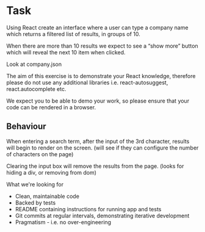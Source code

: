 # Task

Using React create an interface where a user can type a company name which returns a filtered list of results, in groups of 10.

When there are more than 10 results we expect to see a “show more” button which will reveal the next 10 item when clicked.

Look at company.json

The aim of this exercise is to demonstrate your React knowledge, therefore please do not use any additional libraries i.e. react-autosuggest, react.autocomplete etc.

We expect you to be able to demo your work, so please ensure that your code can be rendered in a browser.




## Behaviour

When entering a search term, after the input of the 3rd character, results will begin to render on the screen. (will see if they can configure the number of characters on the page)

Clearing the input box will remove the results from the page. (looks for hiding a div, or removing from dom)   

What we're looking for
- Clean, maintainable code
- Backed by tests
- README containing instructions for running app and tests
- Git commits at regular intervals, demonstrating iterative development
- Pragmatism - i.e. no over-engineering
